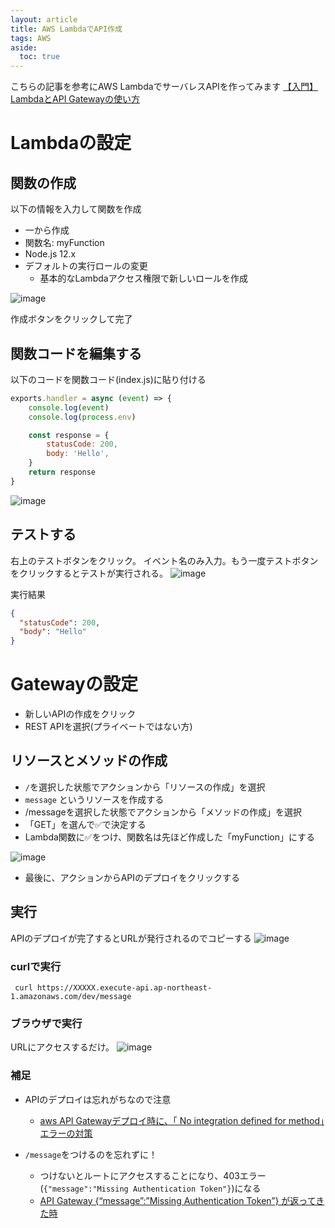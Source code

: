 ```yaml
---
layout: article
title: AWS LambdaでAPI作成
tags: AWS
aside:
  toc: true
---
```


こちらの記事を参考にAWS LambdaでサーバレスAPIを作ってみます
[【入門】LambdaとAPI Gatewayの使い方](https://www.wakuwakubank.com/posts/519-aws-lambda-introduction/)

# Lambdaの設定

## 関数の作成

以下の情報を入力して関数を作成

- 一から作成
- 関数名: myFunction
- Node.js 12.x
- デフォルトの実行ロールの変更
  - 基本的なLambdaアクセス権限で新しいロールを作成

![image](https://user-images.githubusercontent.com/44778704/101112053-d7f55e00-361f-11eb-9373-f4b4d357549c.png)


作成ボタンをクリックして完了

## 関数コードを編集する

以下のコードを関数コード(index.js)に貼り付ける

```js
exports.handler = async (event) => {
    console.log(event)
    console.log(process.env)

    const response = {
        statusCode: 200,
        body: 'Hello',
    }
    return response
}
```

![image](https://user-images.githubusercontent.com/44778704/101113067-ee041e00-3621-11eb-9970-7df8f0305917.png)


## テストする
右上のテストボタンをクリック。
イベント名のみ入力。もう一度テストボタンをクリックするとテストが実行される。
![image](https://user-images.githubusercontent.com/44778704/101112566-f445ca80-3620-11eb-9c71-22251ed820b4.png)

実行結果
```json
{
  "statusCode": 200,
  "body": "Hello"
}
```


# Gatewayの設定

- 新しいAPIの作成をクリック
- REST APIを選択(プライベートではない方)

## リソースとメソッドの作成

- `/`を選択した状態でアクションから「リソースの作成」を選択
- `message` というリソースを作成する
- /messageを選択した状態でアクションから「メソッドの作成」を選択
- 「GET」を選んで✅で決定する
- Lambda関数に✅をつけ、関数名は先ほど作成した「myFunction」にする

![image](https://user-images.githubusercontent.com/44778704/101113555-f872e780-3622-11eb-97da-3543eb9d0314.png)


- 最後に、アクションからAPIのデプロイをクリックする

## 実行

APIのデプロイが完了するとURLが発行されるのでコピーする
![image](https://user-images.githubusercontent.com/44778704/101114977-e21a5b00-3625-11eb-9c31-f722e9820909.png)


### curlで実行

```
 curl https://XXXXX.execute-api.ap-northeast-1.amazonaws.com/dev/message

```

### ブラウザで実行

URLにアクセスするだけ。
![image](https://user-images.githubusercontent.com/44778704/101115222-548b3b00-3626-11eb-974d-795e27cc87b5.png)


### 補足


- APIのデプロイは忘れがちなので注意
  - [aws API Gatewayデプロイ時に、「 No integration defined for method」エラーの対策](https://kaoru2012.blogspot.com/2017/08/aws-api-gateway-no-integration-defined.html)


- `/message`をつけるのを忘れずに！
  - つけないとルートにアクセスすることになり、403エラー(`{"message":"Missing Authentication Token"}`)になる
  - [API Gateway {“message”:”Missing Authentication Token”} が返ってきた時](https://bokuranotameno.com/post-10884/)
